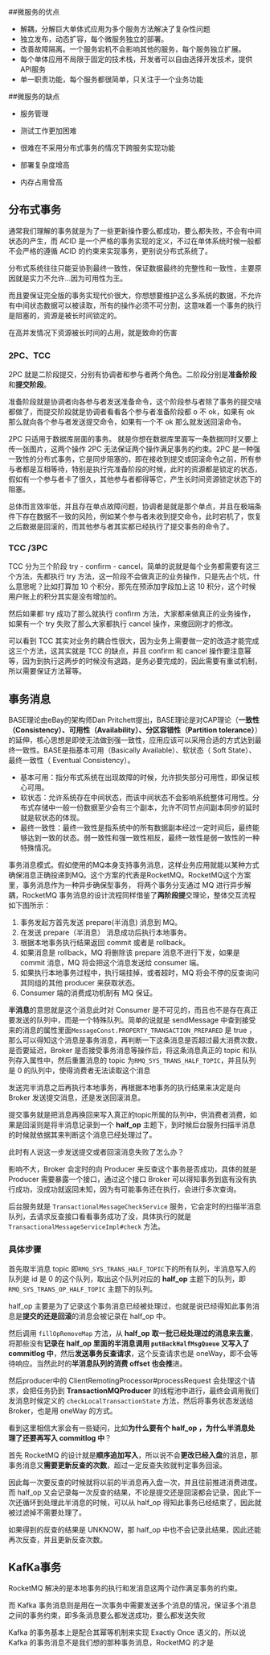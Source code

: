 ##微服务的优点

* 解耦，分解巨大单体式应用为多个服务方法解决了复杂性问题
* 独立发布，动态扩容，每个微服务独立的部署。
* 改善故障隔离。一个服务宕机不会影响其他的服务，每个服务独立扩展。
* 每个单体应用不局限于固定的技术栈，开发者可以自由选择开发技术，提供API服务
* 单一职责功能，每个服务都很简单，只关注于一个业务功能

##微服务的缺点

* 服务管理

* 测试工作更加困难

* 很难在不采用分布式事务的情况下跨服务实现功能

* 部署复杂度增高

* 内存占用曾高

  

## 分布式事务

通常我们理解的事务就是为了一些更新操作要么都成功，要么都失败，不会有中间状态的产生，而 ACID 是一个严格的事务实现的定义，不过在单体系统时候一般都不会严格的遵循 ACID 的约束来实现事务，更别说分布式系统了。

分布式系统往往只能妥协到最终一致性，保证数据最终的完整性和一致性，主要原因就是实力不允许...因为可用性为王。

而且要保证完全版的事务实现代价很大，你想想要维护这么多系统的数据，不允许有中间状态数据可以被读取，所有的操作必须不可分割，这意味着一个事务的执行是阻塞的，资源是被长时间锁定的。

在高并发情况下资源被长时间的占用，就是致命的伤害



### 2PC、TCC 

2PC 就是二阶段提交，分别有协调者和参与者两个角色。二阶段分别是**准备阶段**和**提交阶段**。

准备阶段就是协调者向各参与者发送准备命令，这个阶段参与者除了事务的提交啥都做了，而提交阶段就是协调者看看各个参与者准备阶段都 o 不 ok，如果有 ok 那么就向各个参与者发送提交命令，如果有一个不 ok 那么就发送回滚命令。

 2PC 只适用于数据库层面的事务。 就是你想在数据库里面写一条数据同时又要上传一张图片，这两个操作 2PC 无法保证两个操作满足事务的约束。2PC 是一种强一致性的分布式事务，它是同步阻塞的，即在接收到提交或回滚命令之前，所有参与者都是互相等待，特别是执行完准备阶段的时候，此时的资源都是锁定的状态，假如有一个参与者卡了很久，其他参与者都得等它，产生长时间资源锁定状态下的阻塞。

总体而言效率低，并且存在单点故障问题，协调者是就是那个单点，并且在极端条件下存在数据不一致的风险，例如某个参与者未收到提交命令，此时宕机了，恢复之后数据是回滚的，而其他参与者其实都已经执行了提交事务的命令了。



### **TCC**  /3PC

TCC 分为三个阶段 try - confirm - cancel，简单的说就是每个业务都需要有这三个方法，先都执行 try 方法，这一阶段不会做真正的业务操作，只是先占个坑，什么意思呢？比如打算加 10 个积分，那先在预添加字段加上这 10 积分，这个时候用户账上的积分其实是没有增加的。

然后如果都 try 成功了那么就执行 confirm 方法，大家都来做真正的业务操作，如果有一个 try 失败了那么大家都执行 cancel 操作，来撤回刚才的修改。

可以看到 TCC 其实对业务的耦合性很大，因为业务上需要做一定的改造才能完成这三个方法，这其实就是 TCC 的缺点，并且 confirm 和 cancel 操作要注意幂等，因为到执行这两步的时候没有退路，是务必要完成的，因此需要有重试机制，所以需要保证方法幂等。



## **事务消息**

BASE理论由eBay的架构师Dan Pritchett提出，BASE理论是对CAP理论（**一致性（Consistency）、可用性（Availability）、分区容错性（Partition tolerance）**）的延伸，核心思想是即使无法做到强一致性，应用应该可以采用合适的方式达到最终一致性。BASE是指基本可用（Basically Available）、软状态（ Soft State）、最终一致性（ Eventual Consistency）。

- 基本可用：指分布式系统在出现故障的时候，允许损失部分可用性，即保证核心可用。
- 软状态：允许系统存在中间状态，而该中间状态不会影响系统整体可用性。分布式存储中一般一份数据至少会有三个副本，允许不同节点间副本同步的延时就是软状态的体现。
- 最终一致性：最终一致性是指系统中的所有数据副本经过一定时间后，最终能够达到一致的状态。弱一致性和强一致性相反，最终一致性是弱一致性的一种特殊情况。



事务消息模式。假如使用的MQ本身支持事务消息，这样业务应用就能以某种方式确保消息正确投递到MQ。这个方案的代表是RocketMQ。RocketMQ这个方案里，事务消息作为一种异步确保型事务， 将两个事务分支通过 MQ 进行异步解耦，RocketMQ 事务消息的设计流程同样借鉴了**两阶段提**交理论，整体交互流程如下图所示：

1. 事务发起方首先发送 prepare(半消息) 消息到 MQ。
2. 在发送 prepare（半消息） 消息成功后执行本地事务。
3. 根据本地事务执行结果返回 commit 或者是 rollback。
4. 如果消息是 rollback，MQ 将删除该 prepare 消息不进行下发，如果是 commit 消息，MQ 将会把这个消息发送给 consumer 端。
5. 如果执行本地事务过程中，执行端挂掉，或者超时，MQ 将会不停的反查询问其同组的其他 producer 来获取状态。
6. Consumer 端的消费成功机制有 MQ 保证。

**半消息**的意思就是这个消息此时对 Consumer 是不可见的，而且也不是存在真正要发送的队列中，而是一个特殊队列。简单的说就是 sendMessage 中查到接受来的消息的属性里面`MessageConst.PROPERTY_TRANSACTION_PREPARED` 是 true ，那么可以得知这个消息是事务消息，再判断一下这条消息是否超过最大消费次数，是否要延迟，Broker 是否接受事务消息等操作后，将这条消息真正的 topic 和队列存入属性中，然后重置消息的 topic 为`RMQ_SYS_TRANS_HALF_TOPIC`，并且队列是 0 的队列中，使得消费者无法读取这个消息

发送完半消息之后再执行本地事务，再根据本地事务的执行结果来决定是向 Broker 发送提交消息，还是发送回滚消息。

提交事务就是把消息再换回来写入真正的topic所属的队列中，供消费者消费，如果是回滚则是将半消息记录到一个 **half_op** 主题下，到时候后台服务扫描半消息的时候就依据其来判断这个消息已经处理过了。

此时有人说这一步发送提交或者回滚消息失败了怎么办？

影响不大，Broker 会定时的向 Producer 来反查这个事务是否成功，具体的就是 Producer 需要暴露一个接口，通过这个接口 Broker 可以得知事务到底有没有执行成功，没成功就返回未知，因为有可能事务还在执行，会进行多次查询。

后台服务就是 `TransactionalMessageCheckService` 服务，它会定时的扫描半消息队列，去请求反查接口看看事务成功了没，具体执行的就是`TransactionalMessageServiceImpl#check` 方法。

### 具体步骤

首先取半消息 topic 即`RMQ_SYS_TRANS_HALF_TOPIC`下的所有队列，半消息写入的队列是 id 是 0 的这个队列，取出这个队列对应的 **half_op** 主题下的队列，即 `RMQ_SYS_TRANS_OP_HALF_TOPIC` 主题下的队列。

 half_op 主要是为了记录这个事务消息已经被处理过，也就是说已经得知此事务消息是**提交的还是回滚**的消息会被记录在 half_op 中。

然后调用 `fillOpRemoveMap` 方法，从 **half_op** **取一批已经处理过的消息来去重**，将那些没有**记录在 half_op 里面的半消息调用 `putBackHalfMsgQueue` 又写入了 commitlog 中**，然后**发送事务反查请求**，这个反查请求也是 oneWay，即不会等待响应。当然此时的**半消息队列的消费 offset 也会推**进。

然后producer中的 ClientRemotingProcessor#processRequest 会处理这个请求，会把任务扔到 **TransactionMQProducer** 的线程池中进行，最终会调用我们发消息时候定义的 `checkLocalTransactionState` 方法，然后将事务状态发送给 Broker，也是用 oneWay 的方式。

看到这里相信大家会有一些疑问，比如**为什么要有个 half_op ，为什么半消息处理了还要再写入 commitlog 中**？

首先 RocketMQ 的设计就是**顺序追加写入**，所以说不会**更改已经入盘**的消息，那事务消息又**需要更新反查的次数**，超过一定反查失败就判定事务回滚。

因此每一次要反查的时候就将以前的半消息再入盘一次，并且往前推进消费进度。而 half_op 又会记录每一次反查的结果，不论是提交还是回滚都会记录，因此下一次还循环到处理此半消息的时候，可以从 half_op 得知此事务已经结束了，因此就被过滤掉不需要处理了。

如果得到的反查的结果是 UNKNOW，那 half_op 中也不会记录此结果，因此还能再次反查，并且更新反查次数。

## KafKa事务

RocketMQ 解决的是本地事务的执行和发消息这两个动作满足事务的约束。

而 Kafka 事务消息则是用在一次事务中需要发送多个消息的情况，保证多个消息之间的事务约束，即多条消息要么都发送成功，要么都发送失败

Kafka 的事务基本上是配合其幂等机制来实现 Exactly Once 语义的，所以说 Kafka 的事务消息不是我们想的那种事务消息，RocketMQ 的才是

